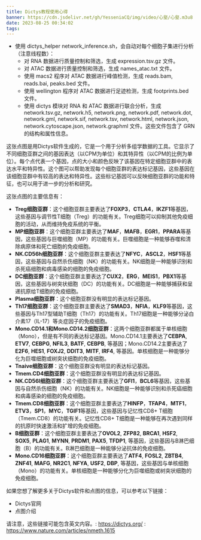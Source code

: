 ```yaml
---
title: Dictys教程使用心得
banner: https://cdn.jsdelivr.net/gh/YesseniaCQ/img/video/心壑/心壑.m3u8
date: 2023-08-25 00:34:02
tags:
---
```


- 使用 dictys_helper network_inference.sh，会自动对每个细胞子集进行分析（注意线程数）：
  - 对 RNA 数据进行质量控制和筛选，生成 expression.tsv.gz 文件。
  - 对 ATAC 数据进行质量控制和筛选，生成 names_atac.txt 文件。
  - 使用 macs2 程序对 ATAC 数据进行峰值检测，生成 reads.bam, reads.bai, peaks.bed 文件。
  - 使用 wellington 程序对 ATAC 数据进行足迹检测，生成 footprints.bed 文件。
  - 使用 dictys 模块对 RNA 和 ATAC 数据进行联合分析，生成 network.tsv.gz, network.h5, network.png, network.pdf, network.dot, network.gml, network.sif, network.tsv, network.html, network.json, network.cytoscape.json, network.graphml 文件。这些文件包含了 GRN 的结构和属性信息。

这张点图是用Dictys软件生成的，它是一个用于分析多组学数据的工具。它显示了不同细胞亚群之间的基因表达（以CPM为单位）和其特异性（以CPM的比例为单位）。每个点代表一个基因，点的大小和颜色反映了该基因在特定细胞亚群中的表达水平和特异性。这个图可以帮助发现每个细胞亚群的表达标记基因，这些基因在该细胞亚群中有较高的表达和特异性。这些标记基因可以反映细胞亚群的功能和特征，也可以用于进一步的分析和研究。

这张点图的主要信息有：

- **Treg细胞亚群**：这个细胞亚群主要表达了**FOXP3**，**CTLA4**，**IKZF1**等基因，这些基因与调节性T细胞（Treg）的功能有关。Treg细胞可以抑制其他免疫细胞的活动，从而维持免疫系统的平衡。
- **MP细胞亚群**：这个细胞亚群主要表达了**MAF**，**MAFB**，**EGR1**，**PPARA**等基因，这些基因与巨噬细胞（MP）的功能有关。巨噬细胞是一种能够吞噬和清除病原体和死亡细胞的免疫细胞。
- **NK.CD56h细胞亚群**：这个细胞亚群主要表达了**NFYC**，**ASCL2**，**HSF1**等基因，这些基因与自然杀伤细胞（NK）的功能有关。NK细胞是一种能够识别和杀死癌细胞和病毒感染的细胞的免疫细胞。
- **DC细胞亚群**：这个细胞亚群主要表达了**CUX2**，**ERG**，**MEIS1**，**PBX1**等基因，这些基因与树突状细胞（DC）的功能有关。DC细胞是一种能够捕获和呈递抗原给T细胞的免疫细胞。
- **Plasma细胞亚群**：这个细胞亚群没有明显的表达标记基因。
- **Th17细胞亚群**：这个细胞亚群主要表达了**SMAD3**，**NFIA**，**KLF9**等基因，这些基因与Th17型辅助T细胞（Th17）的功能有关。Th17细胞是一种能够分泌白介素17（IL-17）等炎症因子的免疫细胞。
- **Mono.CD14.1和Mono.CD14.2细胞亚群**：这两个细胞亚群都属于单核细胞（Mono），但是有不同的表达标记基因。Mono.CD14.1主要表达了**CEBPA**, **ETV7**, **CEBPG**, **NFIL3**, **BATF**, **CEBPB**, 等基因；Mono.CD14.2主要表达了 **E2F6**, **HES1**, **FOXJ2**, **DDIT3**, **MITF**, **IRF4**, 等基因。单核细胞是一种能够分化为巨噬细胞或树突状细胞的免疫细胞。
- **Tnaive细胞亚群**：这个细胞亚群没有明显的表达标记基因。
- **Tmem.CD4细胞亚群**：这个细胞亚群没有明显的表达标记基因。
- **NK.CD56l细胞亚群**：这个细胞亚群主要表达了**GFI1**，**BCL6**等基因，这些基因与自然杀伤细胞（NK）的功能有关。NK细胞是一种能够识别和杀死癌细胞和病毒感染的细胞的免疫细胞。
- **Tmem.CD8细胞亚群**：这个细胞亚群主要表达了**HINFP**，**TFAP4**，**MTF1**，**ETV3**，**SP1**，**MYC**，**TGIF1**等基因，这些基因与记忆性CD8+ T细胞（Tmem.CD8）的功能有关。记忆性CD8+ T细胞是一种能够在再次遇到同样的抗原时快速激活和扩增的免疫细胞。
- **B细胞亚群**：这个细胞亚群主要表达了**OVOL2**, **ZFP82**, **BRCA1**, **HSF2**, **SOX5**, **PLAG1**, **MYNN**, **PRDM1**, **PAX5**, **TFDP1**, 等基因，这些基因与B淋巴细胞（B）的功能有关。B淋巴细胞是一种能够分泌抗体的免疫细胞。
- **Mono.CD16细胞亚群**：这个细胞亚群主要表达了**ATF4**, **FOSL2**, **ZBTB4**, **ZNF41**, **MAFG**, **NR2C1**, **NFYA**, **USF2**, **DBP**, 等基因，这些基因与单核细胞（Mono）的功能有关。单核细胞是一种能够分化为巨噬细胞或树突状细胞的免疫细胞。

如果您想了解更多关于Dictys软件和点图的信息，可以参考以下链接：

- Dictys官网
- 点图介绍

请注意，这些链接可能包含英文内容。: https://dictys.org/ : https://www.nature.com/articles/nmeth.1615